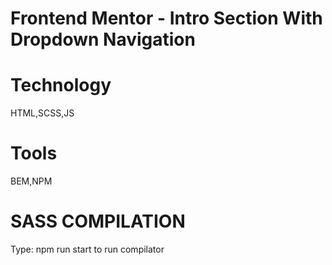 # Frontend Mentor - Intro Section With Dropdown Navigation

# Technology

HTML,SCSS,JS

# Tools

BEM,NPM

# SASS COMPILATION

Type: npm run start to run compilator
